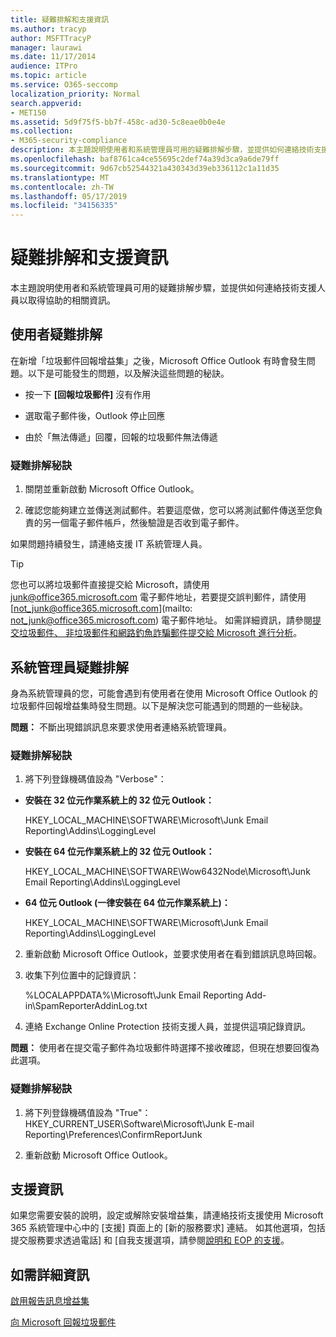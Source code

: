```yaml
---
title: 疑難排解和支援資訊
ms.author: tracyp
author: MSFTTracyP
manager: laurawi
ms.date: 11/17/2014
audience: ITPro
ms.topic: article
ms.service: O365-seccomp
localization_priority: Normal
search.appverid:
- MET150
ms.assetid: 5d9f75f5-bb7f-458c-ad30-5c8eae0b0e4e
ms.collection:
- M365-security-compliance
description: 本主題說明使用者和系統管理員可用的疑難排解步驟，並提供如何連絡技術支援人員以取得協助的相關資訊。
ms.openlocfilehash: baf8761ca4ce55695c2def74a39d3ca9a6de79ff
ms.sourcegitcommit: 9d67cb52544321a430343d39eb336112c1a11d35
ms.translationtype: MT
ms.contentlocale: zh-TW
ms.lasthandoff: 05/17/2019
ms.locfileid: "34156335"
---
```

# <a name="troubleshooting-and-support-information"></a>疑難排解和支援資訊

本主題說明使用者和系統管理員可用的疑難排解步驟，並提供如何連絡技術支援人員以取得協助的相關資訊。
  
## <a name="troubleshooting-for-users"></a>使用者疑難排解

在新增「垃圾郵件回報增益集」之後，Microsoft Office Outlook 有時會發生問題。以下是可能發生的問題，以及解決這些問題的秘訣。 
  
- 按一下 **[回報垃圾郵件]** 沒有作用
    
- 選取電子郵件後，Outlook 停止回應
    
- 由於「無法傳遞」回覆，回報的垃圾郵件無法傳遞
    
### <a name="troubleshooting-tip"></a>疑難排解秘訣

1. 關閉並重新啟動 Microsoft Office Outlook。
    
2. 確認您能夠建立並傳送測試郵件。若要這麼做，您可以將測試郵件傳送至您負責的另一個電子郵件帳戶，然後驗證是否收到電子郵件。
    
如果問題持續發生，請連絡支援 IT 系統管理人員。
  
> [!TIP]
> 您也可以將垃圾郵件直接提交給 Microsoft，請使用 [junk@office365.microsoft.com](mailto:junk@office365.microsoft.com) 電子郵件地址，若要提交誤判郵件，請使用 [not_junk@office365.microsoft.com](mailto: not_junk@office365.microsoft.com) 電子郵件地址。 如需詳細資訊，請參閱[提交垃圾郵件、 非垃圾郵件和網路釣魚詐騙郵件提交給 Microsoft 進行分析](submit-spam-non-spam-and-phishing-scam-messages-to-microsoft-for-analysis.md)。 
  
## <a name="troubleshooting-for-administrators"></a>系統管理員疑難排解

身為系統管理員的您，可能會遇到有使用者在使用 Microsoft Office Outlook 的垃圾郵件回報增益集時發生問題。以下是解決您可能遇到的問題的一些秘訣。 
  
 **問題：** 不斷出現錯誤訊息來要求使用者連絡系統管理員。 
  
### <a name="troubleshooting-tip"></a>疑難排解秘訣

1. 將下列登錄機碼值設為 "Verbose"：
    
  - **安裝在 32 位元作業系統上的 32 位元 Outlook：**
    
    HKEY_LOCAL_MACHINE\SOFTWARE\Microsoft\Junk Email Reporting\Addins\LoggingLevel
    
  - **安裝在 64 位元作業系統上的 32 位元 Outlook：**
    
    HKEY_LOCAL_MACHINE\SOFTWARE\Wow6432Node\Microsoft\Junk Email Reporting\Addins\LoggingLevel
    
  - **64 位元 Outlook (一律安裝在 64 位元作業系統上)：**
    
    HKEY_LOCAL_MACHINE\SOFTWARE\Microsoft\Junk Email Reporting\Addins\LoggingLevel
    
2. 重新啟動 Microsoft Office Outlook，並要求使用者在看到錯誤訊息時回報。
    
3. 收集下列位置中的記錄資訊： 
    
    %LOCALAPPDATA%\Microsoft\Junk Email Reporting Add-in\SpamReporterAddinLog.txt
    
4. 連絡 Exchange Online Protection 技術支援人員，並提供這項記錄資訊。 
    
 **問題：** 使用者在提交電子郵件為垃圾郵件時選擇不接收確認，但現在想要回復為此選項。 
  
### <a name="troubleshooting-tip"></a>疑難排解秘訣

1. 將下列登錄機碼值設為 "True"：HKEY_CURRENT_USER\Software\Microsoft\Junk E-mail Reporting\Preferences\ConfirmReportJunk
    
2. 重新啟動 Microsoft Office Outlook。
    
## <a name="support-information"></a>支援資訊

如果您需要安裝的說明，設定或解除安裝增益集，請連絡技術支援使用 Microsoft 365 系統管理中心中的 [支援] 頁面上的 [新的服務要求] 連結。 如其他選項，包括提交服務要求透過電話] 和 [自我支援選項，請參閱[說明和 EOP 的支援](eop/help-and-support-for-eop.md)。
  
## <a name="for-more-information"></a>如需詳細資訊

[啟用報告訊息增益集](https://support.office.com/article/4250c4bc-6102-420b-9e0a-a95064837676)
  
[向 Microsoft 回報垃圾郵件](report-junk-email-messages-to-microsoft.md)
  

